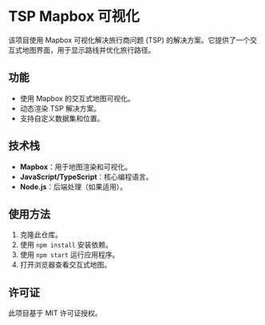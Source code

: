 # TSP Mapbox 可视化

该项目使用 Mapbox 可视化解决旅行商问题 (TSP) 的解决方案。它提供了一个交互式地图界面，用于显示路线并优化旅行路径。

## 功能
- 使用 Mapbox 的交互式地图可视化。
- 动态渲染 TSP 解决方案。
- 支持自定义数据集和位置。

## 技术栈
- **Mapbox**：用于地图渲染和可视化。
- **JavaScript/TypeScript**：核心编程语言。
- **Node.js**：后端处理（如果适用）。

## 使用方法
1. 克隆此仓库。
2. 使用 `npm install` 安装依赖。
3. 使用 `npm start` 运行应用程序。
4. 打开浏览器查看交互式地图。

## 许可证
此项目基于 MIT 许可证授权。